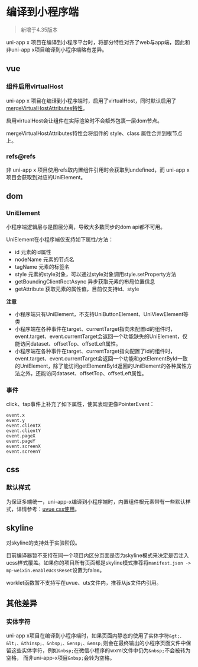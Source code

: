 # 编译到小程序端

> 新增于4.35版本

uni-app x 项目在编译到小程序平台时，将部分特性对齐了web与app端，因此和非uni-app x项目编译到小程序端略有差异。

## vue

### 组件启用virtualHost

uni-app x 项目在编译到小程序端时，启用了virtualHost，同时默认启用了[mergeVirtualHostAttributes特性](https://uniapp.dcloud.net.cn/collocation/manifest.html#mp-weixin)。

启用virtualHost会让组件在实际渲染时不会额外包裹一层dom节点。

mergeVirtualHostAttributes特性会将组件的 style、class 属性合并到根节点上。

### refs@refs

非 uni-app x 项目使用refs取内置组件引用时会获取到undefined，而 uni-app x 项目会获取到对应的UniElement。

## dom

### UniElement

小程序端逻辑层与是图层分离，导致大多数同步的dom api都不可用。

UniElement在小程序端仅支持如下属性/方法：

- id 元素的id属性
- nodeName 元素的节点名
- tagName 元素的标签名
- style 元素的style对象，可以通过style对象调用style.setProperty方法
- getBoundingClientRectAsync 异步获取元素的布局位置信息
- getAttribute 获取元素的属性值，目前仅支持id、style

**注意**

- 小程序端只有UniElement，不支持UniButtonElement、UniViewElement等类
- 小程序端在各种事件在target、currentTarget指向未配置id的组件时，event.target、event.currentTarget会返回一个功能缺失的UniElement，仅能访问dataset、offsetTop、offsetLeft属性。
- 小程序端在各种事件在target、currentTarget指向配置了id的组件时，event.target、event.currentTarget会返回一个功能和getElementById一致的UniElement，除了能访问getElementById返回的UniElement的各种属性方法之外，还能访问dataset、offsetTop、offsetLeft属性。

### 事件

click、tap事件上补充了如下属性，使其表现更像PointerEvent：

```
event.x
event.y
event.clientX
event.clientY
event.pageX
event.pageY
event.screenX
event.screenY
```

## css

### 默认样式

为保证多端统一，uni-app-x编译到小程序端时，内置组件根元素带有一些默认样式，详情参考：[uvue css使用](../css/README.md)。

## skyline

对skyline的支持处于实验阶段。

目前编译器暂不支持在同一个项目内区分页面是否为skyline模式来决定是否注入ucss样式覆盖。如果你的项目所有页面都是skyline模式推荐将`manifest.json -> mp-weixin.enableUcssReset`设置为false。

worklet函数暂不支持写在uvue、uts文件内，推荐从js文件内引用。

## 其他差异

### 实体字符

uni-app x项目在编译到小程序端时，如果页面内静态的使用了实体字符`&gt;、&lt;、&thinsp;、&nbsp;、&ensp;、&emsp;`则会在最终输出的小程序页面文件中保留这些实体字符，例如`&nbsp;`在微信小程序的wxml文件中仍为`&nbsp;`不会被转为空格， 而非uni-app-x项目`&nbsp;`会转为空格。
